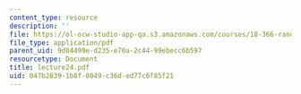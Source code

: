 ```yaml
---
content_type: resource
description: ''
file: https://ol-ocw-studio-app-qa.s3.amazonaws.com/courses/18-366-random-walks-and-diffusion-fall-2006/047b28391b8f0049c36ded77c6f85f21_lecture24.pdf
file_type: application/pdf
parent_uid: 9d04499e-d235-e70a-2c44-99ebecc6b597
resourcetype: Document
title: lecture24.pdf
uid: 047b2839-1b8f-0049-c36d-ed77c6f85f21
---
```

